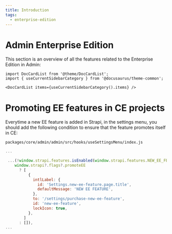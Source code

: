 ```yaml
---
title: Introduction
tags:
  - enterprise-edition
---
```


# Admin Enterprise Edition

This section is an overview of all the features related to the Enterprise Edition in Admin:

```mdx-code-block
import DocCardList from '@theme/DocCardList';
import { useCurrentSidebarCategory } from '@docusaurus/theme-common';

<DocCardList items={useCurrentSidebarCategory().items} />
```

# Promoting EE features in CE projects

Everytime a new EE feature is added in Strapi, in the settings menu, you should add the following condition to ensure that the feature promotes itself in CE:

`packages/core/admin/admin/src/hooks/useSettingsMenu/index.js`

```js
...

 ...(!window.strapi.features.isEnabled(window.strapi.features.NEW_EE_FEATURE) &&
    window.strapi?.flags?.promoteEE
      ? [
          {
            intlLabel: {
              id: 'Settings.new-ee-feature.page.title',
              defaultMessage: 'NEW EE FEATURE',
            },
            to: '/settings/purchase-new-ee-feature',
            id: 'new-ee-feature',
            lockIcon: true,
          },
        ]
      : []),
...
```

